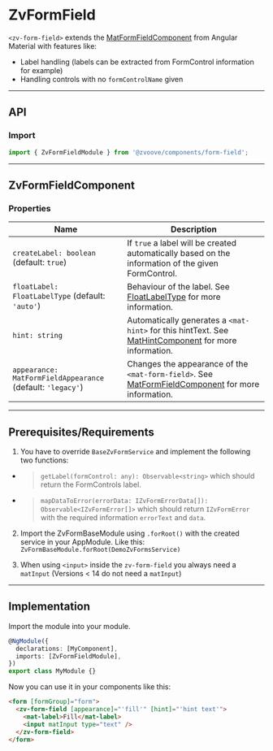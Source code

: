 <link href="style.css" rel="stylesheet"></link>

# ZvFormField <a name="ZvFormField"></a>

`<zv-form-field>` extends the [MatFormFieldComponent](https://material.angular.io/components/form-field/overview) from Angular Material with features like:

- Label handling (labels can be extracted from FormControl information for example)
- Handling controls with no `formControlName` given

---

## API <a name="ZvFormFieldApi"></a>

### Import <a name="ZvFormFieldImport"></a>

```ts | js
import { ZvFormFieldModule } from '@zvoove/components/form-field';
```

---

## ZvFormFieldComponent <a name="ZvFormFieldComponent"></a>

### Properties <a name="ZvFormFieldComponentProperties"></a>

| Name                                                       | Description                                                                                                                                                                                    |
| ---------------------------------------------------------- | ---------------------------------------------------------------------------------------------------------------------------------------------------------------------------------------------- |
| `createLabel: boolean` (default: `true`)                   | If `true` a label will be created automatically based on the information of the given FormControl.                                                                                             |
| `floatLabel: FloatLabelType` (default: `'auto'`)           | Behaviour of the label. See [FloatLabelType](https://material.angular.io/components/form-field/api) for more information.                                                                      |
| `hint: string`                                             | Automatically generates a `<mat-hint>` for this hintText. See [MatHintComponent](https://material.angular.io/components/form-field/overview#hint-labels) for more information.                 |
| `appearance: MatFormFieldAppearance` (default: `'legacy'`) | Changes the appearance of the `<mat-form-field>`. See [MatFormFieldComponent](https://material.angular.io/components/form-field/overview#form-field-appearance-variants) for more information. |

---

## Prerequisites/Requirements <a name="ZvFormFieldRequirements"></a>

1. You have to override `BaseZvFormService` and implement the following two functions:

- > `getLabel(formControl: any): Observable<string>` which should return the FormControls label.
- > `mapDataToError(errorData: IZvFormErrorData[]): Observable<IZvFormError[]>` which should return `IZvFormError` with the required information `errorText` and `data`.

2. Import the ZvFormBaseModule using `.forRoot()` with the created service in your AppModule. Like this:
   `ZvFormBaseModule.forRoot(DemoZvFormsService)`

3. When using `<input>` inside the `zv-form-field` you always need a `matInput`  (Versions < 14 do not need a `matInput`)

---

## Implementation <a name="ZvFormFieldImplementation"></a>

Import the module into your module.

```ts | js
@NgModule({
  declarations: [MyComponent],
  imports: [ZvFormFieldModule],
})
export class MyModule {}
```

Now you can use it in your components like this:

```html
<form [formGroup]="form">
  <zv-form-field [appearance]="'fill'" [hint]="'hint text'">
    <mat-label>Fill</mat-label>
    <input matInput type="text" />
  </zv-form-field>
</form>
```
